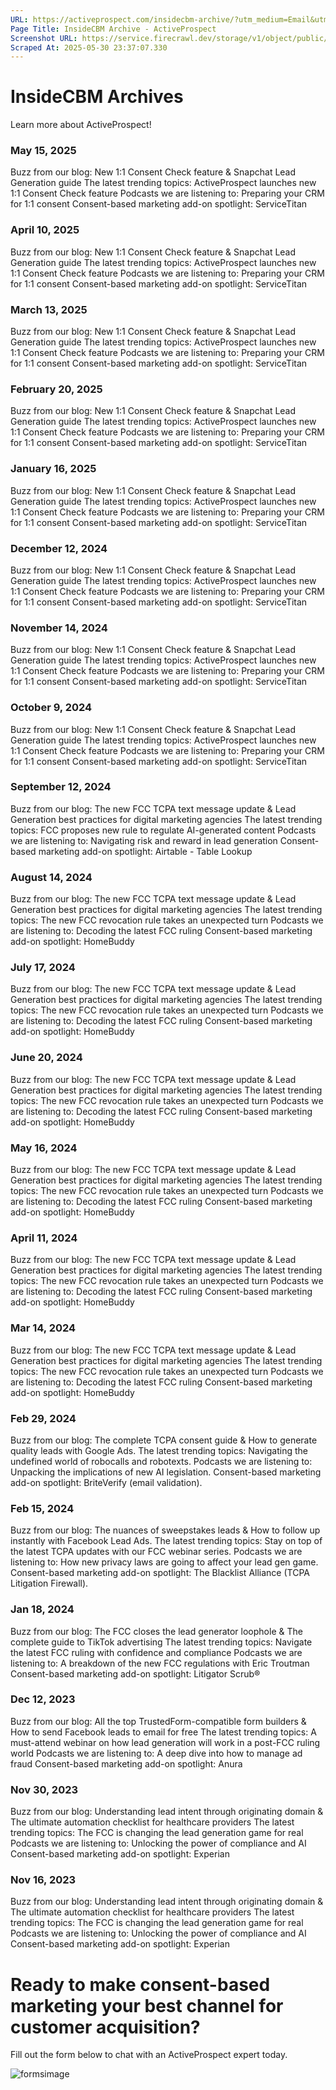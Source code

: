 ```yaml
---
URL: https://activeprospect.com/insidecbm-archive/?utm_medium=Email&utm_source=Website&utm_campaign=AP-Email-InsideCBM-Dec
Page Title: InsideCBM Archive - ActiveProspect
Screenshot URL: https://service.firecrawl.dev/storage/v1/object/public/media/screenshot-1cf058a0-4864-4a62-bb49-68920ab78528.png
Scraped At: 2025-05-30 23:37:07.330
---
```

# InsideCBM Archives

Learn more about ActiveProspect!


### May 15, 2025

Buzz from our blog: New 1:1 Consent Check feature & Snapchat Lead Generation guide
The latest trending topics: ActiveProspect launches new 1:1 Consent Check feature
Podcasts we are listening to: Preparing your CRM for 1:1 consent
Consent-based marketing add-on spotlight: ServiceTitan



### April 10, 2025

Buzz from our blog: New 1:1 Consent Check feature & Snapchat Lead Generation guide
The latest trending topics: ActiveProspect launches new 1:1 Consent Check feature
Podcasts we are listening to: Preparing your CRM for 1:1 consent
Consent-based marketing add-on spotlight: ServiceTitan



### March 13, 2025

Buzz from our blog: New 1:1 Consent Check feature & Snapchat Lead Generation guide
The latest trending topics: ActiveProspect launches new 1:1 Consent Check feature
Podcasts we are listening to: Preparing your CRM for 1:1 consent
Consent-based marketing add-on spotlight: ServiceTitan



### February 20, 2025

Buzz from our blog: New 1:1 Consent Check feature & Snapchat Lead Generation guide
The latest trending topics: ActiveProspect launches new 1:1 Consent Check feature
Podcasts we are listening to: Preparing your CRM for 1:1 consent
Consent-based marketing add-on spotlight: ServiceTitan



### January 16, 2025

Buzz from our blog: New 1:1 Consent Check feature & Snapchat Lead Generation guide
The latest trending topics: ActiveProspect launches new 1:1 Consent Check feature
Podcasts we are listening to: Preparing your CRM for 1:1 consent
Consent-based marketing add-on spotlight: ServiceTitan



### December 12, 2024

Buzz from our blog: New 1:1 Consent Check feature & Snapchat Lead Generation guide
The latest trending topics: ActiveProspect launches new 1:1 Consent Check feature
Podcasts we are listening to: Preparing your CRM for 1:1 consent
Consent-based marketing add-on spotlight: ServiceTitan



### November 14, 2024

Buzz from our blog: New 1:1 Consent Check feature & Snapchat Lead Generation guide
The latest trending topics: ActiveProspect launches new 1:1 Consent Check feature
Podcasts we are listening to: Preparing your CRM for 1:1 consent
Consent-based marketing add-on spotlight: ServiceTitan



### October 9, 2024

Buzz from our blog: New 1:1 Consent Check feature & Snapchat Lead Generation guide
The latest trending topics: ActiveProspect launches new 1:1 Consent Check feature
Podcasts we are listening to: Preparing your CRM for 1:1 consent
Consent-based marketing add-on spotlight: ServiceTitan



### September 12, 2024

Buzz from our blog: The new FCC TCPA text message update & Lead Generation best practices for digital marketing agencies
The latest trending topics: FCC proposes new rule to regulate AI-generated content
Podcasts we are listening to: Navigating risk and reward in lead generation
Consent-based marketing add-on spotlight: Airtable - Table Lookup



### August 14, 2024

Buzz from our blog: The new FCC TCPA text message update & Lead Generation best practices for digital marketing agencies
The latest trending topics: The new FCC revocation rule takes an unexpected turn
Podcasts we are listening to: Decoding the latest FCC ruling
Consent-based marketing add-on spotlight: HomeBuddy



### July 17, 2024

Buzz from our blog: The new FCC TCPA text message update & Lead Generation best practices for digital marketing agencies
The latest trending topics: The new FCC revocation rule takes an unexpected turn
Podcasts we are listening to: Decoding the latest FCC ruling
Consent-based marketing add-on spotlight: HomeBuddy



### June 20, 2024

Buzz from our blog: The new FCC TCPA text message update & Lead Generation best practices for digital marketing agencies
The latest trending topics: The new FCC revocation rule takes an unexpected turn
Podcasts we are listening to: Decoding the latest FCC ruling
Consent-based marketing add-on spotlight: HomeBuddy



### May 16, 2024

Buzz from our blog: The new FCC TCPA text message update & Lead Generation best practices for digital marketing agencies
The latest trending topics: The new FCC revocation rule takes an unexpected turn
Podcasts we are listening to: Decoding the latest FCC ruling
Consent-based marketing add-on spotlight: HomeBuddy



### April 11, 2024

Buzz from our blog: The new FCC TCPA text message update & Lead Generation best practices for digital marketing agencies
The latest trending topics: The new FCC revocation rule takes an unexpected turn
Podcasts we are listening to: Decoding the latest FCC ruling
Consent-based marketing add-on spotlight: HomeBuddy



### Mar 14, 2024

Buzz from our blog: The new FCC TCPA text message update & Lead Generation best practices for digital marketing agencies
The latest trending topics: The new FCC revocation rule takes an unexpected turn
Podcasts we are listening to: Decoding the latest FCC ruling
Consent-based marketing add-on spotlight: HomeBuddy



### Feb 29, 2024

Buzz from our blog: The complete TCPA consent guide & How to generate quality leads with Google Ads.
The latest trending topics: Navigating the undefined world of robocalls and robotexts.
Podcasts we are listening to: Unpacking the implications of new AI legislation.
Consent-based marketing add-on spotlight: BriteVerify (email validation).



### Feb 15, 2024

Buzz from our blog: The nuances of sweepstakes leads & How to follow up instantly with Facebook Lead Ads.
The latest trending topics: Stay on top of the latest TCPA updates with our FCC webinar series.
Podcasts we are listening to: How new privacy laws are going to affect your lead gen game.
Consent-based marketing add-on spotlight: The Blacklist Alliance (TCPA Litigation Firewall).



### Jan 18, 2024

Buzz from our blog: The FCC closes the lead generator loophole & The complete guide to TikTok advertising
The latest trending topics: Navigate the latest FCC ruling with confidence and compliance
Podcasts we are listening to: A breakdown of the new FCC regulations with Eric Troutman
Consent-based marketing add-on spotlight: Litigator Scrub®



### Dec 12, 2023

Buzz from our blog: All the top TrustedForm-compatible form builders & How to send Facebook leads to email for free
The latest trending topics: A must-attend webinar on how lead generation will work in a post-FCC ruling world
Podcasts we are listening to: A deep dive into how to manage ad fraud
Consent-based marketing add-on spotlight: Anura



### Nov 30, 2023

Buzz from our blog: Understanding lead intent through originating domain & The ultimate automation checklist for healthcare providers
The latest trending topics: The FCC is changing the lead generation game for real
Podcasts we are listening to: Unlocking the power of compliance and AI
Consent-based marketing add-on spotlight: Experian



### Nov 16, 2023

Buzz from our blog: Understanding lead intent through originating domain & The ultimate automation checklist for healthcare providers
The latest trending topics: The FCC is changing the lead generation game for real
Podcasts we are listening to: Unlocking the power of compliance and AI
Consent-based marketing add-on spotlight: Experian


# Ready to make consent-based marketing your best channel for customer acquisition?

Fill out the form below to chat with an ActiveProspect expert today.

![formsimage](https://activeprospect.com/wp-content/uploads/2020/12/formsimage.png)

